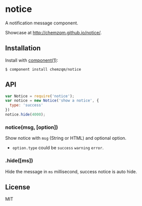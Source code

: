 # notice

A notification message component.

Showcase at <http://chemzqm.github.io/notice/>.

## Installation

Install with [component(1)](http://component.io):

    $ component install chemzqm/notice

## API

```js
var Notice = require('notice');
var notice = new Notice('show a notice', {
  type: 'success'
})
notice.hide(4000);
```

### notice(msg, [option])

Show notice with `msg` (String or HTML) and optional option.

* `option.type` could be `success` `warning` `error`.

### .hide([ms])

Hide the message in `ms` millisecond, success notice is auto hide.

## License

  MIT
